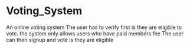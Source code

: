 # Voting_System
An online voting system 
The user has to verify first is they are eligible to vote..the system only allows users who have paid members fee
The user can then signup and vote is they are eligible
